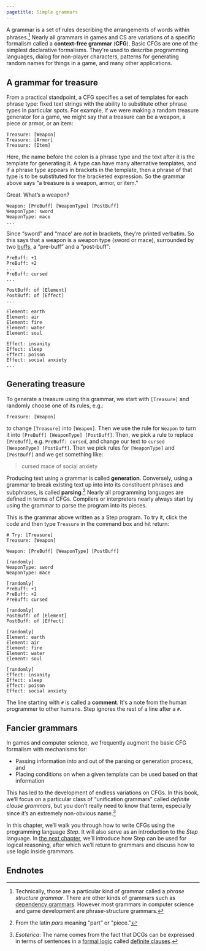 ```yaml
---
pagetitle: Simple grammars
---
```

A grammar is a set of rules describing the arrangements of words within phrases.[^1]  Nearly all grammars in games and CS are variations of a specific formalism called a **context-free grammar** (**CFG**).  Basic CFGs are one of the simplest declarative formalisms.  They're used to describe programming languages, dialog for non-player characters, patterns for generating random names for things in a game, and many other applications. 

## A grammar for treasure

From a practical standpoint, a CFG specifies a set of templates for each phrase type: fixed text strings with the ability to substitute other phrase types in particular spots.  For example, if we were making a random treasure generator for a game, we might say that a treasure can be a weapon, a piece or armor, or an item:
```step
Treasure: [Weapon]
Treasure: [Armor]
Treasure: [Item]
```
Here, the name before the colon is a phrase type and the text after it is the template for generating it.  A type can have many alternative templates, and if a phrase type appears in brackets in the template, then a phrase of that type is to be substituted for the bracketed expression.  So the grammar above says “a treasure is a weapon, armor, or item.”

Great.  What’s a weapon?
```step
Weapon: [PreBuff] [WeaponType] [PostBuff]
WeaponType: sword
WeaponType: mace
...
```
Since “sword” and “mace’ are *not* in brackets, they’re printed verbatim.  So this says that a weapon is a weapon type (sword or mace), surrounded by two [buffs](https://en.wikipedia.org/wiki/Game_balance#Buffs_and_nerfs), a “pre-buff” and a “post-buff”:
```step
PreBuff: +1
PreBuff: +2
...
PreBuff: cursed
...

PostBuff: of [Element]
PostBuff: of [Effect]
...

Element: earth
Element: air
Element: fire
Element: water
Element: soul

Effect: insanity
Effect: sleep
Effect: poison
Effect: social anxiety
...
```

## Generating treasure

To generate a treasure using this grammar, we start with `[Treasure]` and randomly choose one of its rules, e.g.:
```step
Treasure: [Weapon]
```
to change `[Treasure]` into `[Weapon]`.  Then we use the rule for `Weapon` to turn it into `[PreBuff] [WeaponType] [PostBuff]`.  Then, we pick a rule to replace `[PreBuff]`, e.g. `PreBuff: cursed`, and change our text to `cursed [WeaponType] [PostBuff]`.  Then we pick rules for `[WeaponType]` and `[PostBuff]` and we get something like:

> cursed mace of social anxiety

Producing text using a grammar is called **generation**.  Conversely, using a grammar to break existing text up into into its constituent phrases and subphrases, is called **parsing**.[^2]  Nearly all programming languages are defined in terms of CFGs. Compilers or interpreters nearly always start by using the grammar to parse the program into its pieces.

This is the grammar above written as a Step program.  To try it, click the code and then type `Treasure` in the command box and hit return:
```Step
# Try: [Treasure]
Treasure: [Weapon]

Weapon: [PreBuff] [WeaponType] [PostBuff]

[randomly]
WeaponType: sword
WeaponType: mace

[randomly]
PreBuff: +1
PreBuff: +2
PreBuff: cursed

[randomly]
PostBuff: of [Element]
PostBuff: of [Effect]

[randomly]
Element: earth
Element: air
Element: fire
Element: water
Element: soul

[randomly]
Effect: insanity
Effect: sleep
Effect: poison
Effect: social anxiety
```
The line starting with `#` is called a **comment**.  It's a note from the human programmer to other humans.  Step ignores the rest of a line after a `#`.

## Fancier grammars

In games and computer science, we frequently augment the basic CFG formalism with mechanisms for:

* Passing information into and out of the parsing or generation process, and
* Placing conditions on when a given template can be used based on that information

This has led to the development of endless variations on CFGs.  In this book, we’ll focus on a particular class of “unification grammars” called *definite clause grammars*, but you don’t really need to know that term, especially since it’s an extremely non-obvious name.[^3]

In this chapter, we’ll walk you through how to write CFGs using the programming language *Step*.  It will also serve as an introduction to the *Step* language.  In [the next chapter](logic_programming), we’ll introduce how Step can be used for logical reasoning, after which we’ll return to grammars and discuss how to use logic inside grammars.

## Endnotes

[^1]: Technically, those are a particular kind of grammar called a *phrase structure grammar*.  There are other kinds of grammars such as [dependency grammars](https://en.wikipedia.org/wiki/Dependency_grammar).  However most grammars in computer science and game development are phrase-structure grammars.
[^2]: From the latin *pars* meaning “part” or "piece."
[^3]: *Esoterica*: The name comes from the fact that DCGs can be expressed in terms of sentences in a [formal logic](logic) called [definite clauses](definite_clauses).